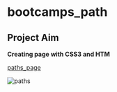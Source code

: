 # bootcamps_path
## Project Aim ##
**Creating page with CSS3 and HTM**

[paths_page](https://zlhshn.github.io/bootcamps_path/)

![paths](./img/paths.gif)